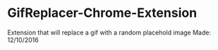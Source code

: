 # GifReplacer-Chrome-Extension
Extension that will replace a gif with a random placehold image
Made: 12/10/2016
